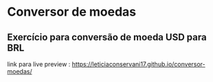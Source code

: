 # Conversor de moedas

## Exercício para conversão de moeda USD para BRL

link para live preview : https://leticiaconservani17.github.io/conversor-moedas/
